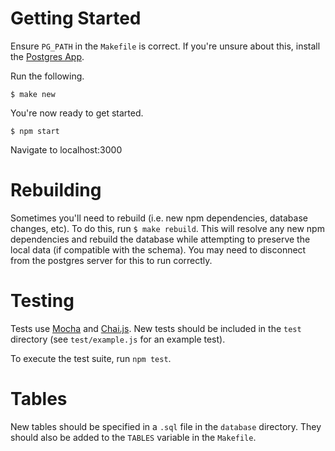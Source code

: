 # Getting Started

Ensure `PG_PATH` in the `Makefile` is correct. If you're unsure about this, install the [Postgres App](http://postgresapp.com/).

Run the following.

```
$ make new
```

You're now ready to get started.

```
$ npm start
```

Navigate to localhost:3000

# Rebuilding

Sometimes you'll need to rebuild (i.e. new npm dependencies, database changes, etc). To do this, run `$ make rebuild`. This will resolve any new npm dependencies and rebuild the database while attempting to preserve the local data (if compatible with the schema). You may need to disconnect from the postgres server for this to run correctly.

# Testing

Tests use [Mocha](http://mochajs.org/) and [Chai.js](http://chaijs.com/). New tests should be included in the `test` directory (see `test/example.js` for an example test).

To execute the test suite, run `npm test`.

# Tables

New tables should be specified in a `.sql` file in the `database` directory. They should also be added to the `TABLES` variable in the `Makefile`.